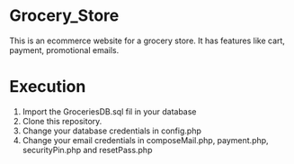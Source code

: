 # Grocery_Store
This is an ecommerce website for a grocery store. It has features like cart, payment, promotional emails. 

# Execution
1. Import the GroceriesDB.sql fil in your database
2. Clone this repository.
3. Change your database credentials in config.php
4. Change your email credentials in composeMail.php, payment.php, securityPin.php and resetPass.php
